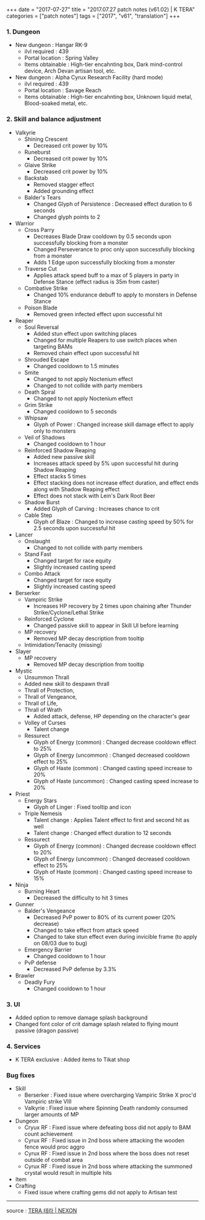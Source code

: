 +++
date = "2017-07-27"
title = "2017.07.27 patch notes (v61.02) | K TERA"
categories = ["patch notes"]
tags = ["2017", "v61", "translation"]
+++

### 1. Dungeon
- New dungeon : Hangar RK-9
  - ilvl required : 439
  - Portal location : Spring Valley
  - Items obtainable : High-tier encahnting box, Dark mind-control device, Arch Devan artisan tool, etc.
- New dungeon : Alpha Cyrux Research Facility (hard mode)
  - ilvl required : 439
  - Portal location : Savage Reach
  - Items obtainable : High-tier encahnting box, Unknown liquid metal, Blood-soaked metal, etc.

### 2. Skill and balance adjustment
- Valkyrie
  - Shining Crescent
    - Decreased crit power by 10%
  - Runeburst
    - Decreased crit power by 10%
  - Glaive Strike
    - Decreased crit power by 10%
  - Backstab
    - Removed stagger effect
    - Added grounding effect
  - Balder's Tears
    - Changed Glyph of Persistence : Decreased effect duration to 6 seconds
    - Changed glyph points to 2
- Warrior
  - Cross Parry
    - Decreases Blade Draw cooldown by 0.5 seconds upon successfully blocking from a monster
    - Changed Perseverance to proc only upon successfully blocking from a monster
    - Adds 1 Edge upon successfully blocking from a monster
  - Traverse Cut
    - Applies attack speed buff to a max of 5 players in party in Defense Stance (effect radius is 35m from caster)
  - Combative Strike
    - Changed 10% endurance debuff to apply to monsters in Defense Stance
  - Poison Blade
    - Removed green infected effect upon successful hit
- Reaper
  - Soul Reversal
    - Added stun effect upon switching places
    - Changed for multiple Reapers to use switch places when targeting BAMs
    - Removed chain effect upon successful hit
  - Shrouded Escape
    - Changed cooldown to 1.5 minutes
  - Smite
    - Changed to not apply Noctenium effect
    - Changed to not collide with party members
  - Death Spiral
    - Changed to not apply Noctenium effect
  - Grim Strike
    - Changed cooldown to 5 seconds
  - Whipsaw
    - Glyph of Power : Changed increase skill damage effect to apply only to monsters
  - Veil of Shadows
    - Changed cooldown to 1 hour
  - Reinforced Shadow Reaping
    - Added new passive skill
    - Increases attack speed by 5% upon successful hit during Shadow Reaping
    - Effect stacks 5 times
    - Effect stacking does not increase effect duration, and effect ends along with Shadow Reaping effect
    - Effect does not stack with Lein's Dark Root Beer
  - Shadow Burst
    - Added Glyph of Carving : Increases chance to crit
  - Cable Step
    - Glyph of Blaze : Changed to increase casting speed by 50% for 2.5 seconds upon successful hit
- Lancer
  - Onslaught
    - Changed to not collide with party members
  - Stand Fast
    - Changed target for race equity
    - Slightly increased casting speed
  - Combo Attack
    - Changed target for race equity
    - Slightly increased casting speed
- Berserker
  - Vampiric Strike
    - Increases HP recovery by 2 times upon chaining after Thunder Strike/Cyclone/Lethal Strike
  - Reinforced Cyclone
    - Changed passive skill to appear in Skill UI before learning
  - MP recovery
    - Removed MP decay description from tooltip
  - Intimidation/Tenacity (missing)
- Slayer
  - MP recovery
    - Removed MP decay description from tooltip
- Mystic
  - Unsummon Thrall
  - Added new skill to despawn thrall
  - Thrall of Protection,
  - Thrall of Vengeance,
  - Thrall of Life,
  - Thrall of Wrath
    - Added attack, defense, HP depending on the character's gear
  - Volley of Curses
    - Talent change
  - Ressurect
    - Glyph of Energy (common) : Changed decrease cooldown effect to 25%
    - Glyph of Energy (uncommon) : Changed decreased cooldown effect to 25%
    - Glyph of Haste (common) : Changed casting speed increase to 20%
    - Glyph of Haste (uncommon) : Changed casting speed increase to 20%
- Priest
  - Energy Stars
    - Glyph of Linger : Fixed tooltip and icon
  - Triple Nemesis
    - Talent change : Applies Talent effect to first and second hit as well
    - Talent change : Changed effect duration to 12 seconds
  - Ressurect
    - Glyph of Energy (common) : Changed decrease cooldown effect to 20%
    - Glyph of Energy (uncommon) : Changed decreased cooldown effect to 25%
    - Glyph of Haste (common) : Changed casting speed increase to 15%
- Ninja
  - Burning Heart
    - Decreased the difficulty to hit 3 times
- Gunner
  - Balder's Vengeance
    - Decreased PvP power to 80% of its current power (20% decrease)
    - Changed to take effect from attack speed
    - Changed to take stun effect even during invicible frame (to apply on 08/03 due to bug)
  - Emergency Barrier
    - Changed cooldown to 1 hour
  - PvP defense
    - Decreased PvP defense by 3.3%
- Brawler
  - Deadly Fury
    - Changed cooldown to 1 hour

### 3. UI
- Added option to remove damage splash background
- Changed font color of crit damage splash related to flying mount passive (dragon passive)

### 4. Services
- K TERA exclusive : Added items to Tikat shop

### Bug fixes
- Skill
  - Berserker : Fixed issue where overcharging Vampiric Strike X proc'd Vampiric strike VIII
  - Valkyrie : Fixed issue where Spinning Death randomly consumed larger amounts of MP
- Dungeon
  - Cryux RF : Fixed issue where defeating boss did not apply to BAM count achievement
  - Cyrux RF : Fixed issue in 2nd boss where attacking the wooden fence would proc aggro
  - Cyrux RF : Fixed issue in 2nd boss where the boss does not reset outside of combat area
  - Cyrux RF : Fixed issue in 2nd boss where attacking the summoned crystal would result in multiple hits
- Item
- Crafting
  - Fixed issue where crafting gems did not apply to Artisan test

----

source : [TERA 테라 | NEXON](http://tera.nexon.com/news/update/view.aspx?n4articlesn=289)
